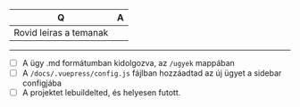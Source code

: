 | Q                      | A
|------------------------| --------
| Rovid leiras a temanak | <!-- Par mondatban foglald ossze mirol is szol a PR -->

---

- [ ] A ügy .md formátumban kidolgozva, az `/ugyek` mappában
- [ ] A `/docs/.vuepress/config.js` fájlban hozzáadtad az új ügyet a sidebar configjába
- [ ] A projektet lebuildelted, és helyesen futott.